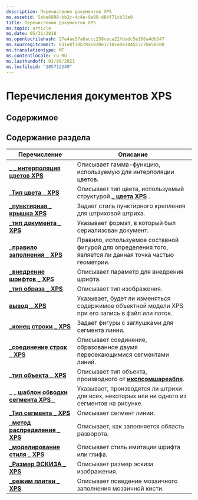 ```yaml
---
description: Перечисления документов XPS
ms.assetid: 5abe6898-bb2c-4c4a-9a88-d84f71cb33e0
title: Перечисления документов XPS
ms.topic: article
ms.date: 05/31/2018
ms.openlocfilehash: 27e4ae57a6accc258ceca22fdadc5e166a4db547
ms.sourcegitcommit: 831e8f3db78ab820e1710cede244553c70e50500
ms.translationtype: MT
ms.contentlocale: ru-RU
ms.lasthandoff: 01/08/2021
ms.locfileid: "105712249"
---
```

# <a name="xps-document-enumerations"></a>Перечисления документов XPS

## <a name="contents"></a>Содержимое

## <a name="in-this-section"></a>Содержание раздела



| Перечисление                                                                    | Описание                                                                                                          |
|--------------------------------------------------------------------------------|----------------------------------------------------------------------------------------------------------------------|
| [**\_ \_ интерполяция цветов XPS**](/windows/win32/api/xpsobjectmodel/ne-xpsobjectmodel-xps_color_interpolation)<br/>        | Описывает гамма-функцию, используемую для интерполяции цветов.<br/>                                                |
| [**\_Тип цвета \_ XPS**](/windows/win32/api/xpsobjectmodel/ne-xpsobjectmodel-xps_color_type)<br/>                          | Описывает тип цвета, используемый структурой [**\_ цвета XPS**](xps-color.md) .<br/>                           |
| [**\_пунктирная \_ крышка XPS**](/windows/win32/api/xpsobjectmodel/ne-xpsobjectmodel-xps_dash_cap)<br/>                              | Задает стиль пунктирного крепления для штриховой штриха.<br/>                                                     |
| [**\_тип документа \_ XPS**](/windows/win32/api/xpsobjectmodel_1/ne-xpsobjectmodel_1-xps_document_type)<br/>                    | Указывает формат, в который был сериализован документ.<br/>                                              |
| [**\_правило заполнения \_ XPS**](/windows/win32/api/xpsobjectmodel/ne-xpsobjectmodel-xps_fill_rule)<br/>                            | Правило, используемое составной фигурой для определения того, является ли данная точка частью геометрии.<br/>            |
| [**\_внедрение шрифтов \_ XPS**](/windows/win32/api/xpsobjectmodel/ne-xpsobjectmodel-xps_font_embedding)<br/>                  | Описывает параметр для внедрения шрифта.<br/>                                                                |
| [**\_тип образа \_ XPS**](/windows/win32/api/xpsobjectmodel/ne-xpsobjectmodel-xps_image_type)<br/>                          | Описывает тип изображения.<br/>                                                                                 |
| [**вывод \_ XPS**](/windows/win32/api/xpsobjectmodel/ne-xpsobjectmodel-xps_interleaving)<br/>                       | Указывает, будет ли изменяться содержимое объектной модели XPS при его запись в файл или поток.<br/> |
| [**\_конец строки \_ XPS**](/windows/win32/api/xpsobjectmodel/ne-xpsobjectmodel-xps_line_cap)<br/>                              | Задает фигуры с заглушками для сегмента линии.<br/>                                                                |
| [**\_соединение строк \_ XPS**](/windows/win32/api/xpsobjectmodel/ne-xpsobjectmodel-xps_line_join)<br/>                            | Описывает соединение, образованное двумя пересекающимися сегментами линий.<br/>                                               |
| [**\_тип объекта \_ XPS**](/windows/win32/api/xpsobjectmodel/ne-xpsobjectmodel-xps_object_type)<br/>                        | Описывает тип объекта, производного от [**икспсомшареабле**](/windows/desktop/api/xpsobjectmodel/nn-xpsobjectmodel-ixpsomshareable).<br/>          |
| [**\_ \_ шаблон обводки сегмента XPS \_**](/windows/win32/api/xpsobjectmodel/ne-xpsobjectmodel-xps_segment_stroke_pattern)<br/> | Указывает, производятся ли штрихи для всех, некоторых или ни одного из сегментов на рисунке.<br/>                             |
| [**\_Тип сегмента \_ XPS**](/windows/win32/api/xpsobjectmodel/ne-xpsobjectmodel-xps_segment_type)<br/>                      | Описывает сегмент линии.<br/>                                                                                 |
| [**\_метод распределения \_ XPS**](/windows/win32/api/xpsobjectmodel/ne-xpsobjectmodel-xps_spread_method)<br/>                    | Описывает, как заполняется область разворота. <br/>                                                         |
| [**\_моделирование стиля \_ XPS**](/windows/win32/api/xpsobjectmodel/ne-xpsobjectmodel-xps_style_simulation)<br/>              | Описывает стиль имитации шрифта или глифа.<br/>                                                        |
| [**\_Размер ЭСКИЗА \_ XPS**](/windows/win32/api/xpsobjectmodel/ne-xpsobjectmodel-xps_thumbnail_size)<br/>                  | Описывает размер эскиза изображения.<br/>                                                                  |
| [**\_режим плитки \_ XPS**](/windows/win32/api/xpsobjectmodel/ne-xpsobjectmodel-xps_tile_mode)<br/>                            | Описывает поведение мозаичного заполнения мозаичной кисти.<br/>                                                            |



 

 

 





